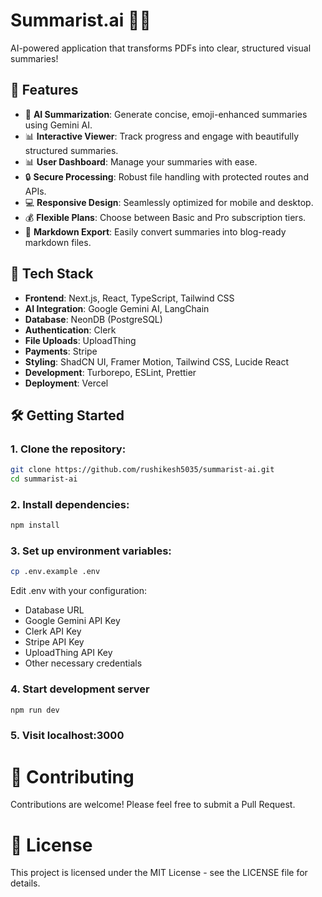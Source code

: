 # Summarist.ai 📝🚀

AI-powered application that transforms PDFs into clear, structured visual summaries!

## 🌟 Features

- 🤖 **AI Summarization**: Generate concise, emoji-enhanced summaries using Gemini AI.
- 📊 **Interactive Viewer**: Track progress and engage with beautifully structured summaries.
- 📊 **User Dashboard**: Manage your summaries with ease.
- 🔒 **Secure Processing**: Robust file handling with protected routes and APIs.
- 💻 **Responsive Design**: Seamlessly optimized for mobile and desktop.
- 💰 **Flexible Plans**: Choose between Basic and Pro subscription tiers.
- 📜 **Markdown Export**: Easily convert summaries into blog-ready markdown files.

## 🚀 Tech Stack

- **Frontend**: Next.js, React, TypeScript, Tailwind CSS
- **AI Integration**: Google Gemini AI, LangChain
- **Database**: NeonDB (PostgreSQL)
- **Authentication**: Clerk
- **File Uploads**: UploadThing
- **Payments**: Stripe
- **Styling**: ShadCN UI, Framer Motion, Tailwind CSS, Lucide React
- **Development**: Turborepo, ESLint, Prettier
- **Deployment**: Vercel

## 🛠️ Getting Started

### 1. Clone the repository:

```bash
git clone https://github.com/rushikesh5035/summarist-ai.git
cd summarist-ai
```

### 2. Install dependencies:

```bash
npm install
```

### 3. Set up environment variables:

```bash
cp .env.example .env
```

Edit .env with your configuration:

- Database URL
- Google Gemini API Key
- Clerk API Key
- Stripe API Key
- UploadThing API Key
- Other necessary credentials

### 4. Start development server

```bash
npm run dev
```

### 5. Visit localhost:3000

# 🤝 Contributing

Contributions are welcome! Please feel free to submit a Pull Request.

# 📝 License

This project is licensed under the MIT License - see the LICENSE file for details.
